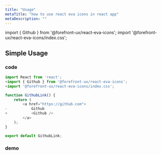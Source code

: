 ```yaml
---
title: "Usage"
metaTitle: "how to use react eva icons in react app"
metaDescription: ""
---
```


import { Github } from '@forefront-ux/react-eva-icons';
import '@forefront-ux/react-eva-icons/index.css';

## Simple Usage

### code
```javascript
import React from 'react';
+import { Github } from '@forefront-ux/react-eva-icons';
+import '@forefront-ux/react-eva-icons/index.css';

function GithubLink() {
    return (
        <a href="https://github.com">
-           Github
+           <Github />
        </a>
    );
}

export default GithubLink;
```

### demo
<Github />
